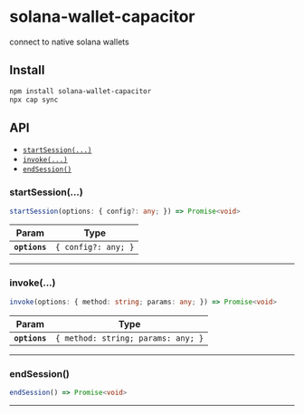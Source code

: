 # solana-wallet-capacitor

connect to native solana wallets

## Install

```bash
npm install solana-wallet-capacitor
npx cap sync
```

## API

<docgen-index>

* [`startSession(...)`](#startsession)
* [`invoke(...)`](#invoke)
* [`endSession()`](#endsession)

</docgen-index>

<docgen-api>
<!--Update the source file JSDoc comments and rerun docgen to update the docs below-->

### startSession(...)

```typescript
startSession(options: { config?: any; }) => Promise<void>
```

| Param         | Type                           |
| ------------- | ------------------------------ |
| **`options`** | <code>{ config?: any; }</code> |

--------------------


### invoke(...)

```typescript
invoke(options: { method: string; params: any; }) => Promise<void>
```

| Param         | Type                                          |
| ------------- | --------------------------------------------- |
| **`options`** | <code>{ method: string; params: any; }</code> |

--------------------


### endSession()

```typescript
endSession() => Promise<void>
```

--------------------

</docgen-api>
